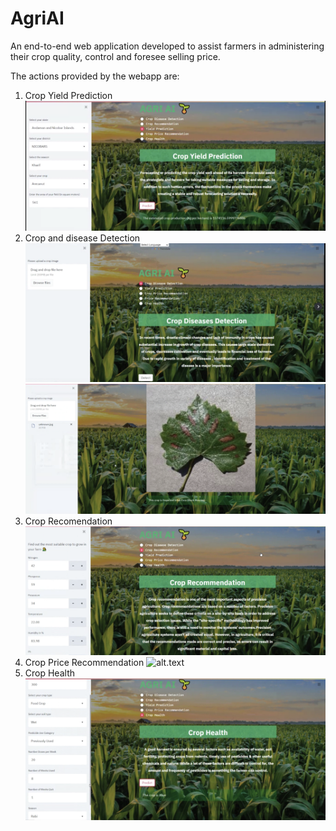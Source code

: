 # AgriAI
An end-to-end web application developed to assist farmers in administering their crop quality, control and foresee selling price. 

The actions provided by the webapp are:
1. Crop Yield Prediction
![alt.text](crop_yield.png)
3. Crop and disease Detection
![alt.text](crop_disease.png)
![alt.text](crooppp.png)
3. Crop Recomendation
![alt.text](Crop_REcoomendation.png)
5. Crop Price Recommendation
![alt.text](crop_price_pridiction.png)
7. Crop Health 
![alt.text](Crop_Health.png)
